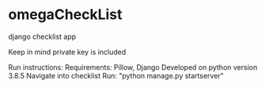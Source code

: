 # omegaCheckList
django checklist app

Keep in mind private key is included

Run instructions: 
  Requirements: Pillow, Django
  Developed on python version 3.8.5
  Navigate into checklist 
  Run: "python manage.py startserver"
